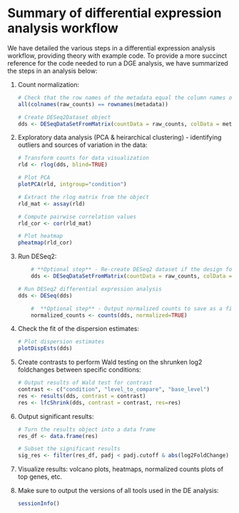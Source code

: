# Summary of differential expression analysis workflow

We have detailed the various steps in a differential expression analysis workflow, providing theory with example code. To provide a more succinct reference for the code needed to run a DGE analysis, we have summarized the steps in an analysis below:

1. Count normalization:
	
	```r
	# Check that the row names of the metadata equal the column names of the **raw counts** data
	all(colnames(raw_counts) == rownames(metadata))
	
	# Create DESeq2Dataset object
	dds <- DESeqDataSetFromMatrix(countData = raw_counts, colData = metadata, design = ~ condition)
	```
	
2. Exploratory data analysis (PCA & heirarchical clustering) - identifying outliers and sources of variation in the data:
	
	```r
	# Transform counts for data visualization
	rld <- rlog(dds, blind=TRUE)
	
	# Plot PCA 
	plotPCA(rld, intgroup="condition")
	
	# Extract the rlog matrix from the object
	rld_mat <- assay(rld)
	
	# Compute pairwise correlation values
	rld_cor <- cor(rld_mat)
	
	# Plot heatmap
	pheatmap(rld_cor)
	```
	
3. Run DESeq2:

	```r
		# **Optional step** - Re-create DESeq2 dataset if the design formula has changed after QC analysis in include other sources of variation
		dds <- DESeqDataSetFromMatrix(countData = raw_counts, colData = metadata, design = ~ condition)
	
	# Run DESeq2 differential expression analysis
	dds <- DESeq(dds)
	
		#  **Optional step** - Output normalized counts to save as a file to access outside RStudio
		normalized_counts <- counts(dds, normalized=TRUE)
	```
	
4. Check the fit of the dispersion estimates:
	
	```r
	# Plot dispersion estimates
	plotDispEsts(dds)
	``` 

5. Create contrasts to perform Wald testing on the shrunken log2 foldchanges between specific conditions:

	```r
	# Output results of Wald test for contrast
	contrast <- c("condition", "level_to_compare", "base_level")
	res <- results(dds, contrast = contrast)
	res <- lfcShrink(dds, contrast = contrast, res=res)
	```

6. Output significant results:

	```r
	# Turn the results object into a data frame
	res_df <- data.frame(res)
	
	# Subset the significant results
	sig_res <- filter(res_df, padj < padj.cutoff & abs(log2FoldChange) > lfc.cutoff)
	```

7. Visualize results: volcano plots, heatmaps, normalized counts plots of top genes, etc.

8. Make sure to output the versions of all tools used in the DE analysis:

	```r
	sessionInfo()
	```
